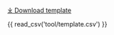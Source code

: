 [⤓ Download template](https://github.com/mc2-center/data-models/raw/main/templates/ToolView.csv)

{{ read_csv('tool/template.csv') }}
